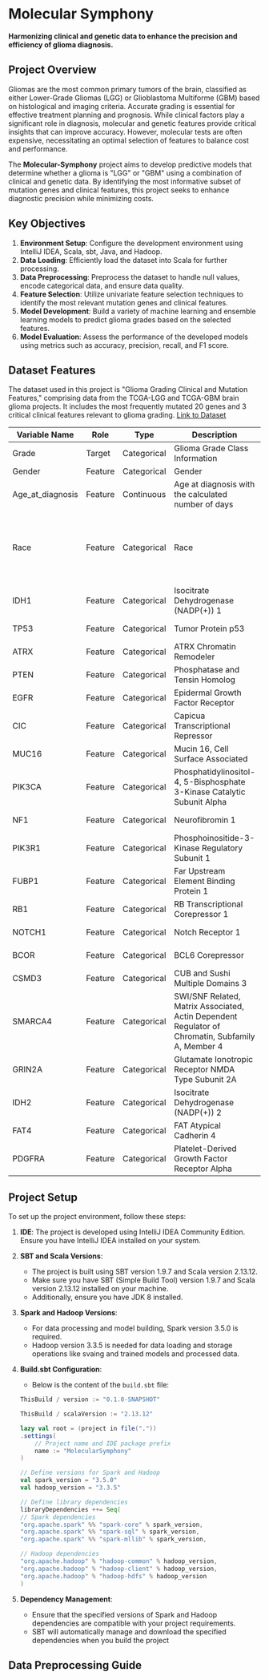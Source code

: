 # Molecular Symphony

**Harmonizing clinical and genetic data to enhance the precision and efficiency of glioma diagnosis.**

## Project Overview

Gliomas are the most common primary tumors of the brain, classified as either Lower-Grade Gliomas (LGG) or Glioblastoma Multiforme (GBM) based on histological and imaging criteria. Accurate grading is essential for effective treatment planning and prognosis. While clinical factors play a significant role in diagnosis, molecular and genetic features provide critical insights that can improve accuracy. However, molecular tests are often expensive, necessitating an optimal selection of features to balance cost and performance.

The **Molecular-Symphony** project aims to develop predictive models that determine whether a glioma is "LGG" or "GBM" using a combination of clinical and genetic data. By identifying the most informative subset of mutation genes and clinical features, this project seeks to enhance diagnostic precision while minimizing costs.

## Key Objectives

1. **Environment Setup**: Configure the development environment using IntelliJ IDEA, Scala, sbt, Java, and Hadoop.
2. **Data Loading**: Efficiently load the dataset into Scala for further processing.
3. **Data Preprocessing**: Preprocess the dataset to handle null values, encode categorical data, and ensure data quality.
4. **Feature Selection**: Utilize univariate feature selection techniques to identify the most relevant mutation genes and clinical features.
5. **Model Development**: Build a variety of machine learning and ensemble learning models to predict glioma grades based on the selected features.
6. **Model Evaluation**: Assess the performance of the developed models using metrics such as accuracy, precision, recall, and F1 score.


## Dataset Features

The dataset used in this project is "Glioma Grading Clinical and Mutation Features," comprising data from the TCGA-LGG and TCGA-GBM brain glioma projects. It includes the most frequently mutated 20 genes and 3 critical clinical features relevant to glioma grading. [Link to Dataset](https://archive.ics.uci.edu/dataset/759/glioma+grading+clinical+and+mutation+features+dataset)

| Variable Name   | Role      | Type       | Description                                               | Values                        |
|-----------------|-----------|------------|-----------------------------------------------------------|-------------------------------|
| Grade           | Target    | Categorical| Glioma Grade Class Information                           | LGG, GBM                      |
| Gender          | Feature   | Categorical| Gender                                                    | male, female                  |
| Age_at_diagnosis| Feature   | Continuous | Age at diagnosis with the calculated number of days       | Numeric                       |
| Race            | Feature   | Categorical| Race                                                      | white, black or African American, Asian, American Indian or Alaska Native |
| IDH1            | Feature   | Categorical| Isocitrate Dehydrogenase (NADP(+)) 1                     | NOT_MUTATED, MUTATED          |
| TP53            | Feature   | Categorical| Tumor Protein p53                                         | NOT_MUTATED, MUTATED          |
| ATRX            | Feature   | Categorical| ATRX Chromatin Remodeler                                 | NOT_MUTATED, MUTATED          |
| PTEN            | Feature   | Categorical| Phosphatase and Tensin Homolog                            | NOT_MUTATED, MUTATED          |
| EGFR            | Feature   | Categorical| Epidermal Growth Factor Receptor                          | NOT_MUTATED, MUTATED          |
| CIC             | Feature   | Categorical| Capicua Transcriptional Repressor                         | NOT_MUTATED, MUTATED          |
| MUC16           | Feature   | Categorical| Mucin 16, Cell Surface Associated                         | NOT_MUTATED, MUTATED          |
| PIK3CA          | Feature   | Categorical| Phosphatidylinositol-4, 5-Bisphosphate 3-Kinase Catalytic Subunit Alpha | NOT_MUTATED, MUTATED |
| NF1             | Feature   | Categorical| Neurofibromin 1                                           | NOT_MUTATED, MUTATED          |
| PIK3R1          | Feature   | Categorical| Phosphoinositide-3-Kinase Regulatory Subunit 1           | NOT_MUTATED, MUTATED          |
| FUBP1           | Feature   | Categorical| Far Upstream Element Binding Protein 1                    | NOT_MUTATED, MUTATED          |
| RB1             | Feature   | Categorical| RB Transcriptional Corepressor 1                          | NOT_MUTATED, MUTATED          |
| NOTCH1          | Feature   | Categorical| Notch Receptor 1                                          | NOT_MUTATED, MUTATED          |
| BCOR            | Feature   | Categorical| BCL6 Corepressor                                          | NOT_MUTATED, MUTATED          |
| CSMD3           | Feature   | Categorical| CUB and Sushi Multiple Domains 3                          | NOT_MUTATED, MUTATED          |
| SMARCA4         | Feature   | Categorical| SWI/SNF Related, Matrix Associated, Actin Dependent Regulator of Chromatin, Subfamily A, Member 4 | NOT_MUTATED, MUTATED |
| GRIN2A          | Feature   | Categorical| Glutamate Ionotropic Receptor NMDA Type Subunit 2A       | NOT_MUTATED, MUTATED          |
| IDH2            | Feature   | Categorical| Isocitrate Dehydrogenase (NADP(+)) 2                     | NOT_MUTATED, MUTATED          |
| FAT4            | Feature   | Categorical| FAT Atypical Cadherin 4                                   | NOT_MUTATED, MUTATED          |
| PDGFRA          | Feature   | Categorical| Platelet-Derived Growth Factor Receptor Alpha            | NOT_MUTATED, MUTATED          |


## Project Setup

To set up the project environment, follow these steps:

1. **IDE**: The project is developed using IntelliJ IDEA Community Edition. Ensure you have IntelliJ IDEA installed on your system.

2. **SBT and Scala Versions**:
   - The project is built using SBT version 1.9.7 and Scala version 2.13.12.
   - Make sure you have SBT (Simple Build Tool) version 1.9.7 and Scala version 2.13.12 installed on your machine.
   - Additionally, ensure you have JDK 8 installed.

3. **Spark and Hadoop Versions**:
   - For data processing and model building, Spark version 3.5.0 is required.
   - Hadoop version 3.3.5 is needed for data loading and storage operations like svaing and trained models and processed data.

4. **Build.sbt Configuration**:
   - Below is the content of the `build.sbt` file:

    ```scala
    ThisBuild / version := "0.1.0-SNAPSHOT"

    ThisBuild / scalaVersion := "2.13.12"

    lazy val root = (project in file("."))
    .settings(
        // Project name and IDE package prefix
        name := "MolecularSymphony"
    )

    // Define versions for Spark and Hadoop
    val spark_version = "3.5.0"
    val hadoop_version = "3.3.5"

    // Define library dependencies
    libraryDependencies ++= Seq(
    // Spark dependencies
    "org.apache.spark" %% "spark-core" % spark_version,
    "org.apache.spark" %% "spark-sql" % spark_version,
    "org.apache.spark" %% "spark-mllib" % spark_version,

    // Hadoop dependencies
    "org.apache.hadoop" % "hadoop-common" % hadoop_version,
    "org.apache.hadoop" % "hadoop-client" % hadoop_version,
    "org.apache.hadoop" % "hadoop-hdfs" % hadoop_version
    )
    ```

5. **Dependency Management**:
    - Ensure that the specified versions of Spark and Hadoop dependencies are compatible with your project requirements.
    - SBT will automatically manage and download the specified dependencies when you build the project

## Data Preprocessing Guide

